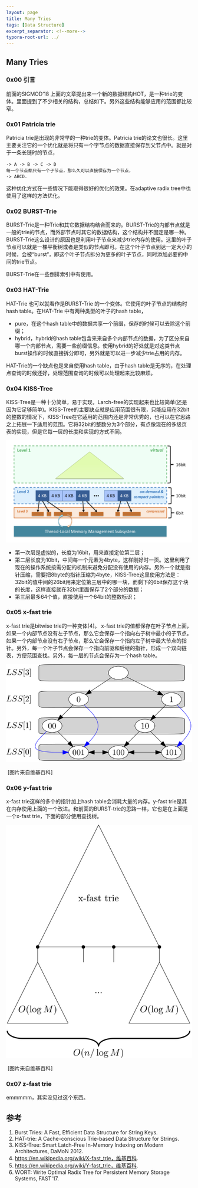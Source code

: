 ```yaml
---
layout: page
title: Many Tries
tags: [Data Structure]
excerpt_separator: <!--more-->
typora-root-url: ../
---
```


## Many Tries

### 0x00 引言

  前面的SIGMOD‘18 上面的文章提出来一个新的数据结构HOT，是一种trie的变体。里面提到了不少相关的结构，总结如下。另外这些结构能够应用的范围都比较窄。



### 0x01 Patricia trie 

  Patricia trie是出现的非常早的一种trie的变体。Patricia trie的论文也很长。这里主要关注它的一个优化就是将只有一个字节点的数据直接保存到父节点中。就是对于一条长链时的节点，

```
-> A -> B -> C -> D
每一个节点都只有一个子节点，那么久可以直接保存为一个节点，
-> ABCD.
```

这种优化方式在一些情况下能取得很好的优化的效果。在adaptive radix tree中也使用了这样的方法优化。



### 0x02 BURST-Trie 

  BURST-Trie是一种Trie和其它数据结构结合而来的。BURST-Trie的内部节点就是一般的trie的节点，而外部节点时其它的数据结构，这个结构并不固定是哪一种。 BURST-Trie这么设计的原因也是利用叶子节点来减少trie内存的使用。这里的叶子节点可以就是一棵平衡树或者是类似的节点即可。在这个叶子节点到达一定大小的时候，会被“burst“，即这个叶子节点拆分为更多的叶子节点，同时添加必要的中间的trie节点。

  BURST-Trie在一些倒排索引中有使用。



### 0x03 HAT-Trie 

  HAT-Trie 也可以就看作是BURST-Trie 的一个变体。它使用的叶子节点的结构时hash table。在HAT-Trie 中有两种类型的叶子的hash table，

* pure，在这个hash table中的数据共享一个前缀，保存的时候可以去除这个前缀；
* hybrid，hybrid的hash table包含来来自多个内部节点的数据，为了区分来自哪一个内部节点，需要一些前缀信息。使用hybrid的好处就是对这类节点burst操作的时候直接拆分即可，另外就是可以进一步减少trie占用的内存。

HAT-Trie的一个缺点也是来自使用hash table，由于hash table是无序的，在处理点查询的时候还好，处理范围查询的时候可以处理起来比较麻烦。



### 0x04 KISS-Tree

  KISS-Tree是一种十分简单，易于实现，Larch-free的实现起来也比较简单(还是因为它足够简单)。KISS-Tree的主要缺点就是应用范围很有限，只能应用在32bit的整数的情况下，KISS-Tree在它适用的范围内还是非常优秀的，也可以在它思路之上拓展一下适用的范围。它将32bit的整数分为3个部分，有点像现在的多级页表的实现，但是它每一层的长度和实现的方式不同。

![kisstree-overview](/assets/img/kisstree-overview.png)

* 第一次层是虚拟的，长度为16bit，用来直接定位第二层；
* 第二层长度为10bit，中间每一个元素为4byte，这样刚好时一页。这里利用了现在的操作系统按需分配的机制来避免分配没有使用的内存。另外一个就是指针压缩，需要把8byte的指针压缩为4byte，KISS-Tree这里使用方法是：32bit的值中间的26bit用来定位第三层中的哪一块，而剩下的6bit保存这个块的长度，这样直接就在32bit里面保存了2个部分的数据；
* 第三层最多64个值，直接使用一个64bit的整数标识；



### 0x05 x-fast trie

   x-fast trie是bitwise trie的一种变体[4]。 x-fast trie的值都保存在叶子节点上面，如果一个内部节点没有左子节点，那么它会保存一个指向右子树中最小的子节点。如果一个内部节点没有右子节点，那么它会保存一个指向左子树中最大节点的指针。另外，每一个叶子节点会保存一个指向前驱和后继的指针，形成一个双向链表，方便范围查找。另外，每一层的节点会保存为一个hash table。

![Xfast-trie-exampl](/assets/img/Xfast-trie-exampl.png)

​                [图片来自维基百科]



### 0x06 y-fast trie

   x-fast trie这样的多个的指针加上hash table会消耗大量的内存。y-fast trie是其在内存使用上面的一个改进。和前面的BURST-trie的思路一样，它也是在上面是一个x-fast trie，下面的部分使用查找树。

![Y-fast-trie](/assets/img/Y-fast-trie.png)

​                       [图片来自维基百科]

### 0x07 z-fast trie

  emmmmm，其实没见过这个东西。





## 参考

1. Burst Tries: A Fast, Efficient Data Structure for String Keys.
2. HAT-trie: A Cache-conscious Trie-based Data Structure for Strings.
3. KISS-Tree: Smart Latch-Free In-Memory Indexing on Modern Architectures, DaMoN 2012.
4. https://en.wikipedia.org/wiki/X-fast_trie，维基百科.
5. https://en.wikipedia.org/wiki/Y-fast_trie，维基百科.
6. WORT: Write Optimal Radix Tree for Persistent Memory Storage Systems, FAST'17.

